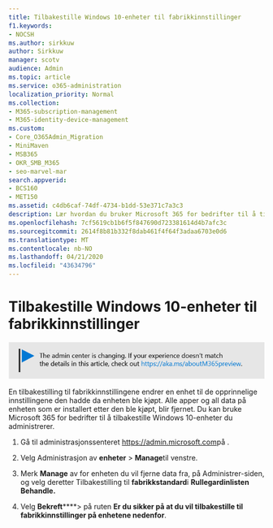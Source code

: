 ```yaml
---
title: Tilbakestille Windows 10-enheter til fabrikkinnstillinger
f1.keywords:
- NOCSH
ms.author: sirkkuw
author: Sirkkuw
manager: scotv
audience: Admin
ms.topic: article
ms.service: o365-administration
localization_priority: Normal
ms.collection:
- M365-subscription-management
- M365-identity-device-management
ms.custom:
- Core_O365Admin_Migration
- MiniMaven
- MSB365
- OKR_SMB_M365
- seo-marvel-mar
search.appverid:
- BCS160
- MET150
ms.assetid: c4db6caf-74df-4734-b1dd-53e371c7a3c3
description: Lær hvordan du bruker Microsoft 365 for bedrifter til å tilbakestille Windows 10-enheter du administrerer, og tilbaketil de opprinnelige innstillingene ved kjøp.
ms.openlocfilehash: 7cf5619cb1b6f5f847690d723381614d4b7afc3c
ms.sourcegitcommit: 2614f8b81b332f8dab461f4f64f3adaa6703e0d6
ms.translationtype: MT
ms.contentlocale: nb-NO
ms.lasthandoff: 04/21/2020
ms.locfileid: "43634796"
---
```

# <a name="reset-windows-10-devices-to-their-factory-settings"></a>Tilbakestille Windows 10-enheter til fabrikkinnstillinger

[![Etikett for å gi deg beskjed om at administrasjonssenteret endres. Du finner mer informasjon på aka.ms/aboutM365preview.](../media/m365admincenterchanging.png)](https://docs.microsoft.com/office365/admin/microsoft-365-admin-center-preview)

En tilbakestilling til fabrikkinnstillingene endrer en enhet til de opprinnelige innstillingene den hadde da enheten ble kjøpt. Alle apper og all data på enheten som er installert etter den ble kjøpt, blir fjernet. Du kan bruke Microsoft 365 for bedrifter til å tilbakestille Windows 10-enheter du administrerer.
  
1. Gå til administrasjonssenteret <a href="https://go.microsoft.com/fwlink/p/?linkid=837890" target="_blank">https://admin.microsoft.com</a>på .
    
2. Velg Administrasjon av **enheter** \> **Manage**til venstre.

3. Merk **Manage** av for enheten du vil fjerne data fra, på Administrer-siden, og velg deretter Tilbakestilling til **fabrikkstandard**i **Rullegardinlisten Behandle.**
    
4. Velg **Bekreft******\> på ruten **Er du sikker på at du vil tilbakestille til fabrikkinnstillinger på enhetene nedenfor**.
    
  

